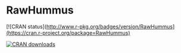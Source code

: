# RawHummus

[![CRAN status](http://www.r-pkg.org/badges/version/RawHummus](https://cran.r-project.org/package=RawHummus)

[![CRAN downloads](http://cranlogs.r-pkg.org/badges/grand-total/RawHummus)](https://cran.r-project.org/package=RawHummus)
